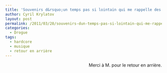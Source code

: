```yaml
---
title: 'Souvenirs d&rsquo;un temps pas si lointain qui me rappelle des souvenirs pas si mauvais'
author: Cyril Krylatov
layout: post
permalink: /2011/03/28/souvenirs-dun-temps-pas-si-lointain-qui-me-rappelle-des-souvenirs-pas-si-mauvais/
categories:
  - Drogue
tags:
  - hardcore
  - musique
  - retour en arrière
---
```

<p style="text-align:center;></p> 

<!--more--><p style="text-align:center;></p> 

<p style="text-align:center;">
</p>

<p style="text-align:center;">
</p>

<p style="text-align:center;">
</p>

<p style="text-align:center;">
</p>

<p style="text-align:center;">
</p>

<p style="text-align:center;">
</p>

<p style="text-align:center;">
</p>

<p style="text-align:center;">
</p>

<p style="text-align:center;">
</p>

<p style="text-align:center;">
</p>

<p style="text-align:center;">
</p>

<p style="text-align:center;">
</p>

<p style="text-align:center;">
</p>

<p style="text-align:right;">
  Merci à M. pour le retour en arrière.
</p>
